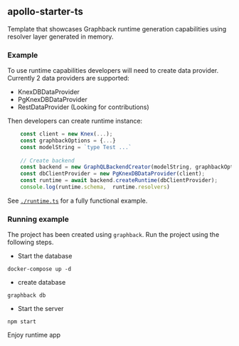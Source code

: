 ## apollo-starter-ts

Template that showcases Graphback runtime generation capabilities using 
resolver layer generated in memory. 

### Example 

To use runtime capabilities developers will need to create data provider.
Currently 2 data providers are supported:

 - KnexDBDataProvider
 - PgKnexDBDataProvider
 - RestDataProvider (Looking for contributions)

Then developers can create runtime instance:

```ts
    const client = new Knex(...);
    const graphbackOptions = {...}
    const modelString = `type Test ...`
    
    // Create backend
    const backend = new GraphQLBackendCreator(modelString, graphbackOptions);
    const dbClientProvider = new PgKnexDBDataProvider(client);
    const runtime = await backend.createRuntime(dbClientProvider);
    console.log(runtime.schema,  runtime.resolvers)
```    

See [`./runtime.ts`](https://github.com/aerogear/graphback/blob/master/templates/apollo-runtime-ts/src/runtime.ts#L30) for a fully functional example.

### Running example

The project has been created using `graphback`. Run the project using the following steps. 
- Start the database
```
docker-compose up -d
```

- create database
```
graphback db
```
- Start the server
```
npm start
```

Enjoy runtime app